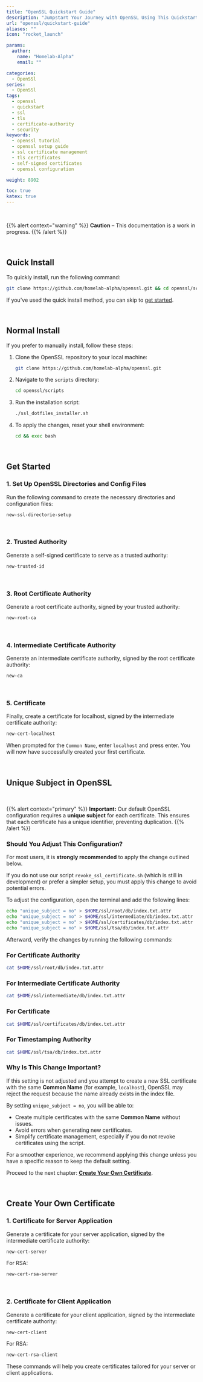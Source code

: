 ```yaml
---
title: "OpenSSL Quickstart Guide"
description: "Jumpstart Your Journey with OpenSSL Using This Quickstart Guide"
url: "openssl/quickstart-guide"
aliases: ""
icon: "rocket_launch"

params:
  author:
    name: "Homelab-Alpha"
    email: ""

categories:
  - OpenSSl
series:
  - OpenSSl
tags:
  - openssl
  - quickstart
  - ssl
  - tls
  - certificate-authority
  - security
keywords:
  - openssl tutorial
  - openssl setup guide
  - ssl certificate management
  - tls certificates
  - self-signed certificates
  - openssl configuration

weight: 8902

toc: true
katex: true
---
```


<br />

{{% alert context="warning" %}}
**Caution** – This documentation is a work in progress.
{{% /alert %}}

<br />

## Quick Install

To quickly install, run the following command:

```bash
git clone https://github.com/homelab-alpha/openssl.git && cd openssl/scripts && ./ssl_dotfiles_installer.sh && cd && exec bash
```

If you've used the quick install method, you can skip to [get started].

<br />

## Normal Install

If you prefer to manually install, follow these steps:

1. Clone the OpenSSL repository to your local machine:

   ```bash
   git clone https://github.com/homelab-alpha/openssl.git
   ```

2. Navigate to the `scripts` directory:

   ```bash
   cd openssl/scripts
   ```

3. Run the installation script:

   ```bash
   ./ssl_dotfiles_installer.sh
   ```

4. To apply the changes, reset your shell environment:

   ```bash
   cd && exec bash
   ```

<br />

## Get Started

### 1. Set Up OpenSSL Directories and Config Files

Run the following command to create the necessary directories and configuration
files:

```bash
new-ssl-directorie-setup
```

<br />

### 2. Trusted Authority

Generate a self-signed certificate to serve as a trusted authority:

```bash
new-trusted-id
```

<br />

### 3. Root Certificate Authority

Generate a root certificate authority, signed by your trusted authority:

```bash
new-root-ca
```

<br />

### 4. Intermediate Certificate Authority

Generate an intermediate certificate authority, signed by the root certificate
authority:

```bash
new-ca
```

<br />

### 5. Certificate

Finally, create a certificate for localhost, signed by the intermediate
certificate authority:

```bash
new-cert-localhost
```

When prompted for the `Common Name`, enter `localhost` and press enter. You will
now have successfully created your first certificate.

<br />

## Unique Subject in OpenSSL

<br />

{{% alert context="primary" %}}
**Important:** Our default OpenSSL configuration requires a **unique subject**
for each certificate. This ensures that each certificate has a unique identifier,
preventing duplication. {{% /alert %}}

### Should You Adjust This Configuration?

For most users, it is **strongly recommended** to apply the change outlined
below.

If you do not use our script `revoke_ssl_certificate.sh` (which is still in
development) or prefer a simpler setup, you must apply this change to avoid
potential errors.

To adjust the configuration, open the terminal and add the following lines:

```bash
echo "unique_subject = no" > $HOME/ssl/root/db/index.txt.attr
echo "unique_subject = no" > $HOME/ssl/intermediate/db/index.txt.attr
echo "unique_subject = no" > $HOME/ssl/certificates/db/index.txt.attr
echo "unique_subject = no" > $HOME/ssl/tsa/db/index.txt.attr
```

Afterward, verify the changes by running the following commands:

### For Certificate Authority

```bash
cat $HOME/ssl/root/db/index.txt.attr
```

### For Intermediate Certificate Authority

```bash
cat $HOME/ssl/intermediate/db/index.txt.attr
```

### For Certificate

```bash
cat $HOME/ssl/certificates/db/index.txt.attr
```

### For Timestamping Authority

```bash
cat $HOME/ssl/tsa/db/index.txt.attr
```

### Why Is This Change Important?

If this setting is not adjusted and you attempt to create a new SSL certificate
with the same **Common Name** (for example, `localhost`), OpenSSL may reject the
request because the name already exists in the index file.

By setting `unique_subject = no`, you will be able to:

- Create multiple certificates with the same **Common Name** without issues.
- Avoid errors when generating new certificates.
- Simplify certificate management, especially if you do not revoke certificates
  using the script.

For a smoother experience, we recommend applying this change unless you have a
specific reason to keep the default setting.

Proceed to the next chapter: **[Create Your Own Certificate]**.

<br />

## Create Your Own Certificate

### 1. Certificate for Server Application

Generate a certificate for your server application, signed by the intermediate
certificate authority:

```bash
new-cert-server
```

For RSA:

```bash
new-cert-rsa-server
```

<br />

### 2. Certificate for Client Application

Generate a certificate for your client application, signed by the intermediate
certificate authority:

```bash
new-cert-client
```

For RSA:

```bash
new-cert-rsa-client
```

These commands will help you create certificates tailored for your server or
client applications.

[get started]: #get-started
[Create Your Own Certificate]: #create-your-own-certificate
